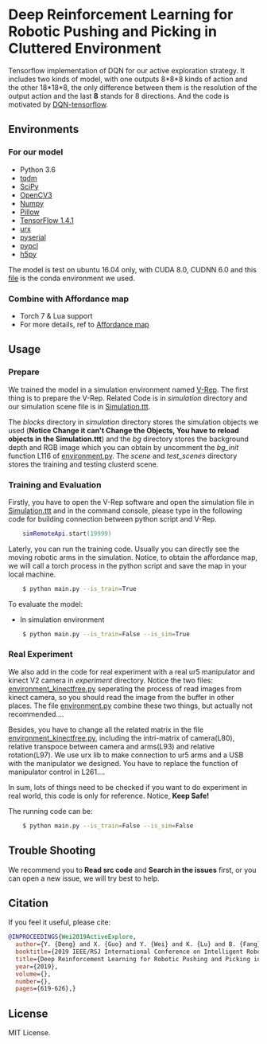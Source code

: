 # Deep Reinforcement Learning for Robotic Pushing and Picking in Cluttered Environment

Tensorflow implementation of DQN for our active exploration strategy. It includes two kinds of model, with one outputs 8\*8\*8 kinds of action and the other 18\*18\*8, the only difference between them is the resolution of the output action and the last **8** stands for 8 directions. And the code is motivated by [DQN-tensorflow](https://github.com/devsisters/DQN-tensorflow).  

## Environments

### For our model

- Python 3.6
- [tqdm](https://github.com/tqdm/tqdm)
- [SciPy](http://www.scipy.org/install.html)
- [OpenCV3](http://opencv.org/)
- [Numpy](http://www.numpy.org/)
- [Pillow](https://python-pillow.org/)
- [TensorFlow 1.4.1](https://github.com/tensorflow/)  
- [urx](https://github.com/SintefManufacturing/python-urx)  
- [pyserial](https://github.com/pyserial/pyserial)  
- [pypcl](https://github.com/cmpute/pypcl)  
- [h5py](https://github.com/h5py/h5py)

The model is test on ubuntu 16.04 only, with CUDA 8.0, CUDNN 6.0 and this [file](../environment.yaml) is the conda environment we used.

### Combine with Affordance map

- Torch 7 & Lua support  
- For more details, ref to [Affordance map](http://arc.cs.princeton.edu)

## Usage

### Prepare

We trained the model in a simulation environment named [V-Rep](http://coppeliarobotics.com/). The first thing is to prepare the V-Rep. Related Code is in *simulation* directory and our simulation scene file is in [Simulation.ttt](./simulation/Simulation.ttt).

The *blocks* directory in *simulation* directory stores the simulation objects we used (**Notice Change it can't Change the Objects, You have to reload objects in the Simulation.ttt**) and the *bg* directory stores the background depth and RGB image which you can obtain by uncomment the *bg_init* function L116 of [environment.py](simulation/environment.py). The *scene* and *test_scenes* directory stores the training and testing clusterd scene.  

### Training and Evaluation

Firstly, you have to open the V-Rep software and open the simulation file in [Simulation.ttt](./simulation/Simulation.ttt) and in the command console, please type in the following code for building connection between python script and V-Rep.

```Lua
    simRemoteApi.start(19999)
```
Laterly, you can run the training code. Usually you can directly see the moving robotic arms in the simulation. Notice, to obtain the affordance map, we will call a torch process in the python script and save the map in your local machine.  

```sh
    $ python main.py --is_train=True
```

To evaluate the model:  

- In simulation environment  

```sh
    $ python main.py --is_train=False --is_sim=True  
```

### Real Experiment

We also add in the code for real experiment with a real ur5 manipulator and kinect V2 camera in *experiment* directory. Notice the two files: [environment_kinectfree.py](./experiment/environment_kinectfree.py) seperating the process of read images from kinect camera, so you should read the image from the buffer in other places. The file [environment.py](./experiment/environment.py)
combine these two things, but actually not recommended....

Besides, you have to change all the related matrix in the file [environment_kinectfree.py](./experiment/environment_kinectfree.py), including the intri-matrix of camera(L80), relative transpoce between camera and arms(L93) and relative rotation(L97). We use urx lib to make connection to ur5 arms and a USB with the manipulator we designed. You have to replace the function of manipulator control in L261....

In sum, lots of things need to be checked if you want to do experiment in real world, this code is only for reference. Notice, **Keep Safe!**  

The running code can be:
```sh
    $ python main.py --is_train=False --is_sim=False  
```

## Trouble Shooting

We recommend you to **Read src code** and **Search in the issues** first, or you can open a new issue, we will try best to help.

## Citation

If you feel it useful, please cite:
```bibtex
@INPROCEEDINGS{Wei2019ActiveExplore,
  author={Y. {Deng} and X. {Guo} and Y. {Wei} and K. {Lu} and B. {Fang} and D. {Guo} and H. {Liu} and F. {Sun}},
  booktitle={2019 IEEE/RSJ International Conference on Intelligent Robots and Systems (IROS)}, 
  title={Deep Reinforcement Learning for Robotic Pushing and Picking in Cluttered Environment}, 
  year={2019},
  volume={},
  number={},
  pages={619-626},}
```

## License

MIT License.

